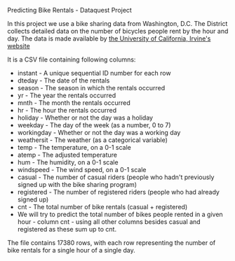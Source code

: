 Predicting Bike Rentals - Dataquest Project

In this project we use a bike sharing data from Washington, D.C. The District collects detailed data on the number of bicycles people rent by the hour and day. The data is made available by <a href="http://archive.ics.uci.edu/ml/datasets/Bike+Sharing+Dataset">the University of California, Irvine's website</a>

It is a CSV file containing following columns:

* instant - A unique sequential ID number for each row
* dteday - The date of the rentals
* season - The season in which the rentals occurred
* yr - The year the rentals occurred
* mnth - The month the rentals occurred
* hr - The hour the rentals occurred
* holiday - Whether or not the day was a holiday
* weekday - The day of the week (as a number, 0 to 7)
* workingday - Whether or not the day was a working day
* weathersit - The weather (as a categorical variable)
* temp - The temperature, on a 0-1 scale
* atemp - The adjusted temperature
* hum - The humidity, on a 0-1 scale
* windspeed - The wind speed, on a 0-1 scale
* casual - The number of casual riders (people who hadn't previously signed up with the bike sharing program)
* registered - The number of registered riders (people who had already signed up)
* cnt - The total number of bike rentals (casual + registered)
* We will try to predict the total number of bikes people rented in a given hour - column cnt - using all other columns besides casual and registered as these sum up to cnt.

The file contains 17380 rows, with each row representing the number of bike rentals for a single hour of a single day.
